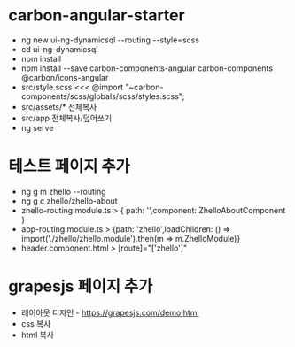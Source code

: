 
# carbon-angular-starter
- ng new ui-ng-dynamicsql --routing --style=scss
- cd ui-ng-dynamicsql
- npm install
- npm install --save carbon-components-angular carbon-components @carbon/icons-angular
- src/style.scss <<< @import "~carbon-components/scss/globals/scss/styles.scss";
- src/assets/* 전체복사
- src/app 전체복사/덮어쓰기
- ng serve

# 테스트 페이지 추가
- ng g m zhello --routing
- ng g c zhello/zhello-about
- zhello-routing.module.ts > { path: '',component: ZhelloAboutComponent }
- app-routing.module.ts > {path: 'zhello',loadChildren: () => import('./zhello/zhello.module').then(m => m.ZhelloModule)}
- header.component.html > [route]="['zhello']"

# grapesjs 페이지 추가
- 레이아웃 디자인 - https://grapesjs.com/demo.html 
 - css 복사
 - html 복사

